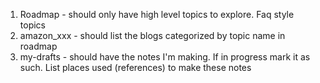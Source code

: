 1. Roadmap - should only have high level topics to explore. Faq style topics
2. amazon_xxx - should list the blogs categorized by topic name in roadmap
3. my-drafts - should have the notes I'm making. If in progress mark it as such. List places used (references) to make these notes